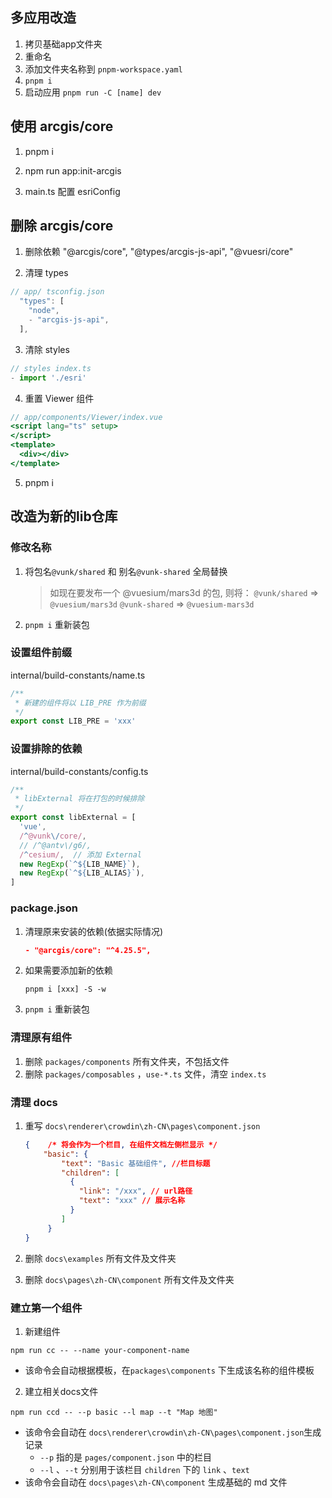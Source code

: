 ## 多应用改造

1. 拷贝基础app文件夹
2. 重命名
3. 添加文件夹名称到 `pnpm-workspace.yaml`
4. `pnpm i`
5. 启动应用 `pnpm run -C [name] dev`

## 使用 arcgis/core
1. pnpm i
2. npm run app:init-arcgis

3. main.ts 配置 esriConfig 

## 删除 arcgis/core

1. 删除依赖 "@arcgis/core", "@types/arcgis-js-api", "@vuesri/core"

2. 清理 types 
```ts
// app/ tsconfig.json
  "types": [
    "node",
    - "arcgis-js-api",
  ],
```

3. 清除 styles
```ts 
// styles index.ts
- import './esri'
```

4. 重置 Viewer 组件
```jsx
// app/components/Viewer/index.vue
<script lang="ts" setup>
</script>
<template>
  <div></div>
</template>
```

5. pnpm i

## 改造为新的lib仓库

### 修改名称

1. 将包名`@vunk/shared` 和 别名`@vunk-shared` 全局替换
   > 如现在要发布一个 @vuesium/mars3d 的包, 则将： 
   > `@vunk/shared` => `@vuesium/mars3d`
   > `@vunk-shared` => `@vuesium-mars3d`
   
2. `pnpm i` 重新装包



### 设置组件前缀

internal/build-constants/name.ts

```ts
/**
 * 新建的组件将以 LIB_PRE 作为前缀
 */ 
export const LIB_PRE = 'xxx'
```



### 设置排除的依赖

internal/build-constants/config.ts

```ts
/**
 * libExternal 将在打包的时候排除
 */
export const libExternal = [
  'vue',
  /^@vunk\/core/,
  // /^@antv\/g6/,
  /^cesium/,  // 添加 External
  new RegExp(`^${LIB_NAME}`),
  new RegExp(`^${LIB_ALIAS}`),
]
```



### package.json 



1. 清理原来安装的依赖(依据实际情况)
  
   ```json
   - "@arcgis/core": "^4.25.5", 
   ```

2. 如果需要添加新的依赖

   ```shell
   pnpm i [xxx] -S -w
   ```

3. `pnpm i`  重新装包



### 清理原有组件

1. 删除 `packages/components` 所有文件夹，不包括文件
2. 删除 `packages/composables` ，`use-*.ts` 文件，清空 `index.ts`



### 清理 docs 

1. 重写 `docs\renderer\crowdin\zh-CN\pages\component.json` 

   ```json
   {	/* 将会作为一个栏目, 在组件文档左侧栏显示 */
       "basic": {
           "text": "Basic 基础组件", //栏目标题
           "children": [ 
             {
               "link": "/xxx", // url路径
               "text": "xxx" // 展示名称
             }
           ]
        }
   }
   ```

2.  删除 `docs\examples` 所有文件及文件夹

3.  删除 `docs\pages\zh-CN\component`  所有文件及文件夹



### 建立第一个组件

1. 新建组件

  ```shell
  npm run cc -- --name your-component-name
  ```

  + 该命令会自动根据模板，在`packages\components`  下生成该名称的组件模板

2. 建立相关docs文件

  ```shell
  npm run ccd -- --p basic --l map --t "Map 地图"
  ```

  + 该命令会自动在 `docs\renderer\crowdin\zh-CN\pages\component.json`生成记录
    + `--p` 指的是 `pages/component.json` 中的栏目
    + `--l`  、`--t` 分别用于该栏目 `children`  下的 `link` 、`text`
  + 该命令会自动在 `docs\pages\zh-CN\component` 生成基础的 md 文件



